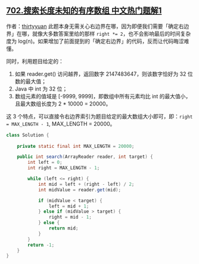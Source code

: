 ## [702.搜索长度未知的有序数组 中文热门题解1](https://leetcode.cn/problems/search-in-a-sorted-array-of-unknown-size/solutions/100000/zui-jian-dan-de-er-fen-cha-zhao-wu-xu-guan-xin-you)

作者：[thirtyyuan](https://leetcode.cn/u/thirtyyuan)
此题本身无需关心右边界在哪，因为即便我们需要「确定右边界」在哪，就像大多数答案里给的那样 `right *= 2`，也不会影响最后的时间复杂度为 log(n)。如果增加了前面提到的「确定右边界」的代码，反而让代码晦涩难懂。

同时，利用题目给定的：
 1. 如果 reader.get() 访问越界，返回数字 2147483647，则该数字恰好为 32 位数的最大值；
 2. Java 中 int 为 32 位；
 3. 数组元素的值域是 [-9999, 9999]，即数组中所有元素均比 int 的最大值小，且最大数组长度为 2 * 10000 = 20000。

这 3 个特点，可以直接令右边界索引为题目给定的最大数组大小即可，即：`right = MAX_LENGTH - 1`, MAX_LENGTH = 20000。


``` Java
class Solution {
    
    private static final int MAX_LENGTH = 20000;

    public int search(ArrayReader reader, int target) {
        int left = 0;
        int right = MAX_LENGTH - 1;

        while (left <= right) {
            int mid = left + (right - left) / 2;
            int midValue = reader.get(mid);

            if (midValue < target) {
                left = mid + 1;
            } else if (midValue > target) {
                right = mid - 1;
            } else {
                return mid;
            }
        }
        return -1;
    }
}
```
